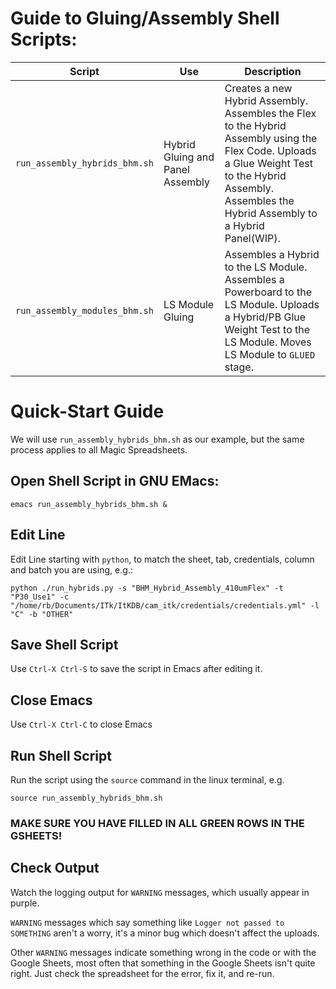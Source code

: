 # Guide to Gluing/Assembly Shell Scripts:

| Script | Use | Description |
| ------ | --- | ----------- |
| `run_assembly_hybrids_bhm.sh` | Hybrid Gluing and Panel Assembly | Creates a new Hybrid Assembly. Assembles the Flex to the Hybrid Assembly using the Flex Code. Uploads a Glue Weight Test to the Hybrid Assembly. Assembles the Hybrid Assembly to a Hybrid Panel(WIP). |
| `run_assembly_modules_bhm.sh` | LS Module Gluing | Assembles a Hybrid to the LS Module. Assembles a Powerboard to the LS Module. Uploads a Hybrid/PB Glue Weight Test to the LS Module. Moves LS Module to `GLUED` stage. |


# Quick-Start Guide

We will use `run_assembly_hybrids_bhm.sh` as our example, but the same process applies to all Magic Spreadsheets.

## Open Shell Script in GNU EMacs:
```
emacs run_assembly_hybrids_bhm.sh &
```

## Edit Line 
Edit Line starting with `python`, to match the sheet, tab, credentials, column and batch you are using, e.g.:
```
python ./run_hybrids.py -s "BHM_Hybrid_Assembly_410umFlex" -t "P30_Use1" -c "/home/rb/Documents/ITk/ItKDB/cam_itk/credentials/credentials.yml" -l "C" -b "OTHER"
```

## Save Shell Script
Use `Ctrl-X Ctrl-S` to save the script in Emacs after editing it.

## Close Emacs
Use `Ctrl-X Ctrl-C` to close Emacs

## Run Shell Script
Run the script using the `source` command in the linux terminal, e.g.
```
source run_assembly_hybrids_bhm.sh
```
###  MAKE SURE YOU HAVE FILLED IN ALL GREEN ROWS IN THE GSHEETS!

## Check Output
Watch the logging output for `WARNING` messages, which usually appear in purple.

`WARNING` messages which say something like `Logger not passed to SOMETHING` aren't a worry, it's a minor bug which doesn't affect the uploads.

Other `WARNING` messages indicate something wrong in the code or with the Google Sheets, most often that something in the Google Sheets isn't quite right. Just check the spreadsheet for the error, fix it, and re-run.

